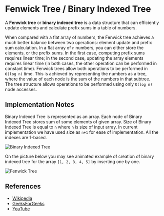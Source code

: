# Fenwick Tree / Binary Indexed Tree


A **Fenwick tree** or **binary indexed tree** is a data 
structure that can efficiently update elements and 
calculate prefix sums in a table of numbers.

When compared with a flat array of numbers, the Fenwick tree achieves a 
much better balance between two operations: element update and prefix sum 
calculation. In a flat array of `n` numbers, you can either store the elements, 
or the prefix sums. In the first case, computing prefix sums requires linear 
time; in the second case, updating the array elements requires linear time 
(in both cases, the other operation can be performed in constant time). 
Fenwick trees allow both operations to be performed in `O(log n)` time. 
This is achieved by representing the numbers as a tree, where the value of 
each node is the sum of the numbers in that subtree. The tree structure allows 
operations to be performed using only `O(log n)` node accesses.

## Implementation Notes

Binary Indexed Tree is represented as an array. Each node of Binary Indexed Tree 
stores sum of some elements of given array. Size of Binary Indexed Tree is equal 
to `n` where `n` is size of input array. In current implementation we have used 
size as `n+1` for ease of implementation. All the indexes are 1-based.

![Binary Indexed Tree](https://www.geeksforgeeks.org/wp-content/uploads/BITSum.png)

On the picture below you may see animated example of 
creation of binary indexed tree for the 
array `[1, 2, 3, 4, 5]` by inserting one by one.

![Fenwick Tree](https://upload.wikimedia.org/wikipedia/commons/d/dc/BITDemo.gif)

## References

- [Wikipedia](https://en.wikipedia.org/wiki/Fenwick_tree)
- [GeeksForGeeks](https://www.geeksforgeeks.org/binary-indexed-tree-or-fenwick-tree-2/)
- [YouTube](https://www.youtube.com/watch?v=CWDQJGaN1gY&index=18&t=0s&list=PLLXdhg_r2hKA7DPDsunoDZ-Z769jWn4R8)
